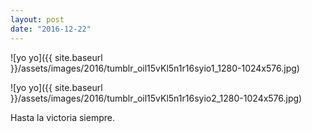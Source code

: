 ```yaml
---
layout: post
date: "2016-12-22"
---
```


![yo yo]({{ site.baseurl }}/assets/images/2016/tumblr_oil15vKl5n1r16syio1_1280-1024x576.jpg)

![yo yo]({{ site.baseurl }}/assets/images/2016/tumblr_oil15vKl5n1r16syio2_1280-1024x576.jpg)

Hasta la victoria siempre.
